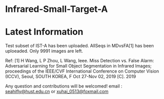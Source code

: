 # Infrared-Small-Target-A

Latest Information
=====================================================================================================================
Test subset of IST-A has been uploaded.
AllSeqs in MDvsFA[1] has been uploeaded. Only 9991 images are left.


Ref:
[1] H Wang, L P Zhou, L Wang, Ieee. Miss Detection vs. False Alarm: Adversarial Learning for Small Object Segmentation in Infrared Images; proceedings of the IEEE/CVF International Conference on Computer Vision (ICCV), Seoul, SOUTH KOREA, F Oct 27-Nov 02, 2019 [C]. 2019


Any question and contributions will be welcomed!
email : seahifly@hust.edu.cn or xuhai_0513@foxmail.com
